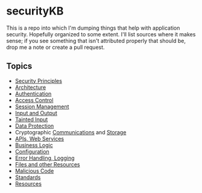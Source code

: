 # securityKB

This is a repo into which I'm dumping things that help with application security. Hopefully organized to some extent. I'll list sources where it makes sense; if you see something that isn't attributed properly that should be, drop me a note or create a pull request.

## Topics
* [Security Principles](security_principles.md)
* [Architecture](architecture.md)
* [Authentication](authentication.md)
* [Access Control](access_control.md)
* [Session Management](session_management.md)
* [Input and Output](input_output.md)
* [Tainted Input](tainted_input.md)
* [Data Protection](data_protection.md)
* Cryptographic [Communications](encrypted_communications.md) and [Storage](cryptographic_storage.md)
* [APIs, Web Services](api_web_services.md)
* [Business Logic](business_logic.md)
* [Configuration](configuration.md)
* [Error Handling, Logging](error_logging.md)
* [Files and other Resources](files_resources.md)
* [Malicious Code](malicious_code.md)
* [Standards](standards.md)
* [Resources](resources.md)


